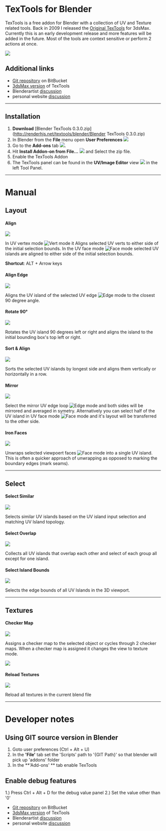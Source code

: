 # TexTools for Blender #

TexTools is a free addon for Blender with a collection of UV and Texture related tools. Back in 2009 I released the [Original TexTools](http://renderhjs.net/textools/) for 3dsMax. Currently this is an early development release and more features will be added in the future. Most of the tools are context sensitive or perform 2 actions at once.

![](http://renderhjs.net/textools/blender/img/screenshot_version_0.3.0.png)

## Additional links ##
* [Git repository](https://bitbucket.org/renderhjs/textools-blender) on BitBucket
* [3dsMax version](http://renderhjs.net/textools/) of TexTools
* Blenderartist [discussion](https://blenderartists.org/forum/showthread.php?443182-TexTools-for-Blender)
* personal website [discussion](renderhjs.net)

---

## Installation ##

1. **Download** [Blender TexTools 0.3.0.zip](http://renderhjs.net/textools/blender/Blender TexTools 0.3.0.zip)
2. In Blender from the **File** menu open **User Preferences** ![](http://renderhjs.net/textools/blender/img/installation_open_preferences.png) 
3. Go to the **Add-ons** tab ![](http://renderhjs.net/textools/blender/img/installation_addons.png).
4. Hit **Install Addon-on from File...** ![](http://renderhjs.net/textools/blender/img/installation_install_addon_from_file.png) and Select the zip file.
5. Enable the TexTools Addon
6. The TexTools panel can be found in the **UV/Image Editor** view ![](http://renderhjs.net/textools/blender/img/installation_uv_image_editor.png) in the left Tool Panel.

---

# Manual #

## Layout ##


#### Align
![](http://renderhjs.net/textools/blender/img/op_align.png)

In UV vertex mode ![Vert mode](http://renderhjs.net/textools/blender/img/selection_uv_vertex.png) it Aligns selected UV verts to either side of the initial selection bounds.
In the UV face mode ![Face mode](http://renderhjs.net/textools/blender/img/selection_uv_face.png) selected UV islands are aligned to either side of the initial selection bounds.

**Shortcut**: ALT + Arrow keys

#### Align Edge
![](http://renderhjs.net/textools/blender/img/op_island_align_edge.png)

Aligns the UV island of the selected UV edge ![Edge mode](http://renderhjs.net/textools/blender/img/selection_uv_edge.png) to the closest 90 degree angle.

#### Rotate 90°
![](http://renderhjs.net/textools/blender/img/op_island_rotate_90.png)

Rotates the UV island 90 degrees left or right and aligns the island to the initial bounding box's top left or right.


#### Sort & Align
![](http://renderhjs.net/textools/blender/img/op_islands_align_sort.png)

Sorts the selected UV islands by longest side and aligns them vertically or horizontally in a row.


#### Mirror
![](http://renderhjs.net/textools/blender/img/op_island_symmetry.png)

Select the mirror UV edge loop ![Edge mode](http://renderhjs.net/textools/blender/img/selection_uv_edge.png) and both sides will be mirrored and averaged in symetry. Alternatively you can select half of the UV island in UV face mode ![Face mode](http://renderhjs.net/textools/blender/img/selection_uv_face.png) and it's layout will be transferred to the other side.


#### Iron Faces
![](http://renderhjs.net/textools/blender/img/op_faces_iron.png)

Unwraps selected viewpoert faces ![Face mode](http://renderhjs.net/textools/blender/img/selection_view_face.png) into a single UV island. This is often a quicker approach of unwrapping as opposed to marking the boundary edges (mark seams).

---
## Select ##

#### Select Similar
![](http://renderhjs.net/textools/blender/img/op_select_islands_identical.png)

Selects similar UV islands based on the UV island input selection and matching UV Island topology.


#### Select Overlap
![](http://renderhjs.net/textools/blender/img/op_select_islands_overlap.png)

Collects all UV islands that overlap each other and select of each group all except for one island.


#### Select Island Bounds
![](http://renderhjs.net/textools/blender/img/op_select_islands_outline.png)

Selects the edge bounds of all UV Islands in the 3D viewport.

---
## Textures ##

#### Checker Map
![](http://renderhjs.net/textools/blender/img/op_texture_checker.png)

Assigns a checker map to the selected object or cycles through 2 checker maps. When a checker map is assigned it changes the view to texture mode.

![](http://renderhjs.net/textools/blender/img/checker_maps.png)


#### Reload Textures
![](http://renderhjs.net/textools/blender/img/op_textures_reload.png)

Reload all textures in the current blend file


---

# Developer notes #

## Using GIT source version in Blender ##
1. Goto user preferences (Ctrl + Alt + U)
2. In the **'File'** tab set the 'Scripts' path to '{GIT Path}\' so that blender will pick up 'addons' folder
3. In the **'Add-ons' ** tab enable TexTools

## Enable debug features ##
1.) Press Ctrl + Alt + D for the debug value panel
2.) Set the value other than '0'

* [Git repository](https://bitbucket.org/renderhjs/textools-blender) on BitBucket
* [3dsMax version](http://renderhjs.net/textools/) of TexTools
* Blenderartist [discussion](https://blenderartists.org/forum/showthread.php?443182-TexTools-for-Blender)
* personal website [discussion](renderhjs.net)
